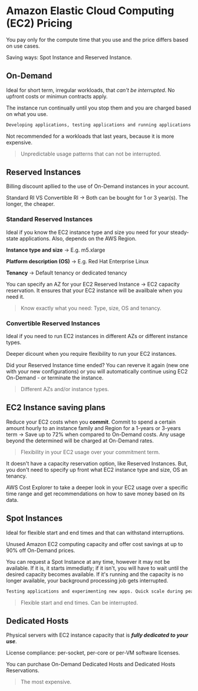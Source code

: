 # Amazon Elastic Cloud Computing (EC2) Pricing

You pay only for the compute time that you use and the price differs based on use cases.

Saving ways: Spot Instance and Reserved Instance.

## On-Demand

Ideal for short term, irregular workloads, that *can't be interrupted*. No upfront costs or minimun contracts apply.

The instance run continually until you stop them and you are charged based on what you use.

```sh
Developing applications, testing applications and running applications that have unpredictable usage patterns.
```

Not recommended for a workloads that last years, because it is more expensive.

> Unpredictable usage patterns that can not be interrupted.

## Reserved Instances

Billing discount apllied to the use of On-Demand instances in your account.

Standard RI VS Convertible RI -> Both can be bought for 1 or 3 year(s). The longer, the cheaper.

### Standard Reserved Instances

Ideal if you know the EC2 instance type and size you need for your steady-state applications. Also, depends on the AWS Region.

**Instance type and size** -> E.g. m5.xlarge

**Platform description (OS)** -> E.g. Red Hat Enterprise Linux

**Tenancy** -> Default tenancy or dedicated tenancy

You can specify an AZ for your EC2 Reserved Instance -> EC2 capacity reservation. It ensures that your EC2 instance will be availbale when you need it.

> Know exactly what you need: Type, size, OS and tenancy.

### Convertible Reserved Instances

Ideal if you need to run EC2 instances in different AZs or different instance types.

Deeper dicount when you require flexibility to run your EC2 instances.

Did your Reserved Instance time ended? You can reverve it again (new one with your new configurations) or you will automatically continue using EC2 On-Demand - or terminate the instance.

> Different AZs and/or instance types.

## EC2 Instance saving plans

Reduce your EC2 costs when you **commit**. Commit to spend a certain amount hourly to an instance family and Region for a 1-years or 3-years term -> Save up to 72% when compared to On-Demand costs. Any usage beyond the determined will be charged at On-Demand rates.

> Flexibility in your EC2 usage over your commitment term.

It doesn't have a capacity reservation option, like Reserved Instances. But, you don't need to specify up front what EC2 instance type and size, OS an tenancy.

AWS Cost Explorer to take a deeper look in your EC2 usage over a specific time range and get recommendations on how to save money based on its data.

## Spot Instances

Ideal for flexible start and end times and that can withstand interruptions.

Unused Amazon EC2 computing capacity and offer cost savings at up to 90% off On-Demand prices.

You can request a Spot Instance at any time, however it may not be available. If it is, it starts immediatly; if it isn't, you will have to wait until the desired capacity becomes available. If it's running and the capacity is no longer available, your background processing job gets interrupted.

```sh
Testing applications and experimenting new apps. Quick scale during peak periods.
```

> Flexible start and end times. Can be interrupted.

## Dedicated Hosts

Physical servers with EC2 instance capacity that is ***fully dedicated to your use***.

License compliance: per-socket, per-core or per-VM software licenses.

You can purchase On-Demand Dedicated Hosts and Dedicated Hosts Reservations.

> The most expensive.
